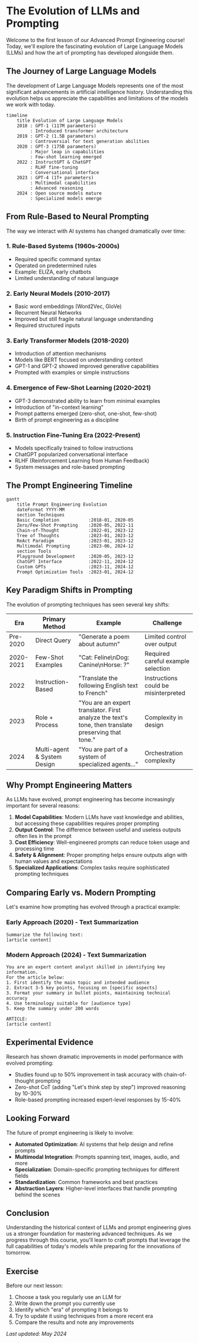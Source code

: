 # The Evolution of LLMs and Prompting

Welcome to the first lesson of our Advanced Prompt Engineering course! Today, we'll explore the fascinating evolution of Large Language Models (LLMs) and how the art of prompting has developed alongside them.

## The Journey of Large Language Models

The development of Large Language Models represents one of the most significant advancements in artificial intelligence history. Understanding this evolution helps us appreciate the capabilities and limitations of the models we work with today.

```mermaid
timeline
    title Evolution of Large Language Models
    2018 : GPT-1 (117M parameters)
         : Introduced transformer architecture
    2019 : GPT-2 (1.5B parameters)
         : Controversial for text generation abilities
    2020 : GPT-3 (175B parameters)
         : Major leap in capabilities
         : Few-shot learning emerged
    2022 : InstructGPT & ChatGPT
         : RLHF fine-tuning
         : Conversational interface
    2023 : GPT-4 (1T+ parameters)
         : Multimodal capabilities
         : Advanced reasoning
    2024 : Open source models mature
         : Specialized models emerge
```

## From Rule-Based to Neural Prompting

The way we interact with AI systems has changed dramatically over time:

### 1. Rule-Based Systems (1960s-2000s)
- Required specific command syntax
- Operated on predetermined rules
- Example: ELIZA, early chatbots
- Limited understanding of natural language

### 2. Early Neural Models (2010-2017)
- Basic word embeddings (Word2Vec, GloVe)
- Recurrent Neural Networks
- Improved but still fragile natural language understanding
- Required structured inputs

### 3. Early Transformer Models (2018-2020)
- Introduction of attention mechanisms
- Models like BERT focused on understanding context
- GPT-1 and GPT-2 showed improved generative capabilities
- Prompted with examples or simple instructions

### 4. Emergence of Few-Shot Learning (2020-2021)
- GPT-3 demonstrated ability to learn from minimal examples
- Introduction of "in-context learning"
- Prompt patterns emerged (zero-shot, one-shot, few-shot)
- Birth of prompt engineering as a discipline

### 5. Instruction Fine-Tuning Era (2022-Present)
- Models specifically trained to follow instructions
- ChatGPT popularized conversational interface
- RLHF (Reinforcement Learning from Human Feedback)
- System messages and role-based prompting

## The Prompt Engineering Timeline

```mermaid
gantt
    title Prompt Engineering Evolution
    dateFormat YYYY-MM
    section Techniques
    Basic Completion           :2018-01, 2020-05
    Zero/Few-Shot Prompting    :2020-05, 2022-11
    Chain-of-Thought           :2022-01, 2023-12
    Tree of Thoughts           :2023-01, 2023-12
    ReAct Paradigm             :2023-01, 2023-12
    Multimodal Prompting       :2023-06, 2024-12
    section Tools
    Playground Development     :2020-05, 2023-12
    ChatGPT Interface          :2022-11, 2024-12
    Custom GPTs                :2023-11, 2024-12
    Prompt Optimization Tools  :2023-01, 2024-12
```

## Key Paradigm Shifts in Prompting

The evolution of prompting techniques has seen several key shifts:

| Era | Primary Method | Example | Challenge |
|-----|---------------|---------|-----------|
| Pre-2020 | Direct Query | "Generate a poem about autumn" | Limited control over output |
| 2020-2021 | Few-Shot Examples | "Cat: Feline\nDog: Canine\nHorse: ?" | Required careful example selection |
| 2022 | Instruction-Based | "Translate the following English text to French" | Instructions could be misinterpreted |
| 2023 | Role + Process | "You are an expert translator. First analyze the text's tone, then translate preserving that tone." | Complexity in design |
| 2024 | Multi-agent & System Design | "You are part of a system of specialized agents..." | Orchestration complexity |

## Why Prompt Engineering Matters

As LLMs have evolved, prompt engineering has become increasingly important for several reasons:

1. **Model Capabilities**: Modern LLMs have vast knowledge and abilities, but accessing these capabilities requires proper prompting
2. **Output Control**: The difference between useful and useless outputs often lies in the prompt
3. **Cost Efficiency**: Well-engineered prompts can reduce token usage and processing time
4. **Safety & Alignment**: Proper prompting helps ensure outputs align with human values and expectations
5. **Specialized Applications**: Complex tasks require sophisticated prompting techniques

## Comparing Early vs. Modern Prompting

Let's examine how prompting has evolved through a practical example:

### Early Approach (2020) - Text Summarization
```
Summarize the following text:
[article content]
```

### Modern Approach (2024) - Text Summarization
```
You are an expert content analyst skilled in identifying key information.
For the article below:
1. First identify the main topic and intended audience
2. Extract 3-5 key points, focusing on [specific aspects]
3. Format your summary in bullet points, maintaining technical accuracy
4. Use terminology suitable for [audience type]
5. Keep the summary under 200 words

ARTICLE:
[article content]
```

## Experimental Evidence

Research has shown dramatic improvements in model performance with evolved prompting:

- Studies found up to 50% improvement in task accuracy with chain-of-thought prompting
- Zero-shot CoT (adding "Let's think step by step") improved reasoning by 10-30%
- Role-based prompting increased expert-level responses by 15-40%

## Looking Forward

The future of prompt engineering is likely to involve:

- **Automated Optimization**: AI systems that help design and refine prompts
- **Multimodal Integration**: Prompts spanning text, images, audio, and more
- **Specialization**: Domain-specific prompting techniques for different fields
- **Standardization**: Common frameworks and best practices
- **Abstraction Layers**: Higher-level interfaces that handle prompting behind the scenes

## Conclusion

Understanding the historical context of LLMs and prompt engineering gives us a stronger foundation for mastering advanced techniques. As we progress through this course, you'll learn to craft prompts that leverage the full capabilities of today's models while preparing for the innovations of tomorrow.

## Exercise

Before our next lesson:

1. Choose a task you regularly use an LLM for
2. Write down the prompt you currently use
3. Identify which "era" of prompting it belongs to
4. Try to update it using techniques from a more recent era
5. Compare the results and note any improvements

*Last updated: May 2024* 